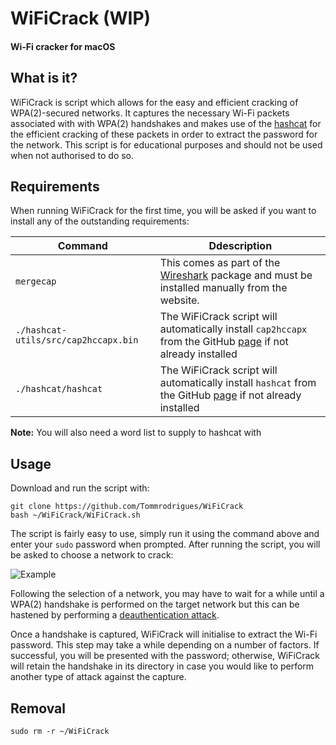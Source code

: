 # WiFiCrack (WIP)
#### Wi-Fi cracker for macOS

## What is it?

WiFiCrack is script which allows for the easy and efficient cracking of WPA(2)-secured networks. It captures the necessary Wi-Fi packets associated with with WPA(2) handshakes and makes use of the [hashcat](https://github.com/hashcat/hashcat) for the efficient cracking of these packets in order to extract the password for the network. This script is for educational purposes and should not be used when not authorised to do so.

## Requirements

When running WiFiCrack for the first time, you will be asked if you want to install any of the outstanding requirements:

| Command | Ddescription |
| --- | --- |
| `mergecap` | This comes as part of the [Wireshark](https://www.wireshark.org) package and must be installed manually from the website. |
| `./hashcat-utils/src/cap2hccapx.bin` | The WiFiCrack script will automatically install `cap2hccapx` from the GitHub [page](https://github.com/hashcat/hashcat-utils.git) if not already installed |
| `./hashcat/hashcat` | The WiFiCrack script will automatically install `hashcat` from the GitHub [page](https://github.com/hashcat/hashcat) if not already installed |

**Note:** You will also need a word list to supply to hashcat with

## Usage

Download and run the script with:
```
git clone https://github.com/Tommrodrigues/WiFiCrack
bash ~/WiFiCrack/WiFiCrack.sh
```

The script is fairly easy to use, simply run it using the command above and enter your `sudo` password when prompted. After running the script, you will be asked to choose a network to crack:

![Example](https://i.ibb.co/bWHfBPp/Screenshot-2018-12-13-at-20-26-34.png)

Following the selection of a network, you may have to wait for a while until a WPA(2) handshake is performed on the target network but this can be hastened by performing a [deauthentication attack](https://en.wikipedia.org/wiki/Wi-Fi_deauthentication_attack).

Once a handshake is captured, WiFiCrack will initialise to extract the Wi-Fi password. This step may take a while depending on a number of factors. If successful, you will be presented with the password; otherwise, WiFiCrack will retain the handshake in its directory in case you would like to perform another type of attack against the capture.

## Removal

```
sudo rm -r ~/WiFiCrack
```
